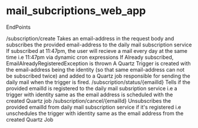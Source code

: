 # mail_subcriptions_web_app

EndPoints

/subscription/create
Takes an email-address in the request body and subscribes the provided email-address to the daily mail subscription service
If subscribed at 11:47pm, the user will recieve a mail every day at the same time i.e 11:47pm via dynamic cron expressions
If Already subscribed, EmailAlreadyRegisteredException is thrown
A Quartz Trigger is created with the email-address being the identity (so that same email-address can not be subscribed twice) and added to a Quartz job responsible for sending the daily mail when the trigger is fired.
/subscription/status/{emailId}
Tells if the provided emailId is registered to the daily mail subsription service i.e a trigger with identity same as the email address is scheduled with the created Quartz job
/subscription/cancel/{emailId}
Unsubscribes the provided emailId from daily mail subscription service if it's registered i.e unschedules the trigger with identity same as the email address from the created Quartz Job
